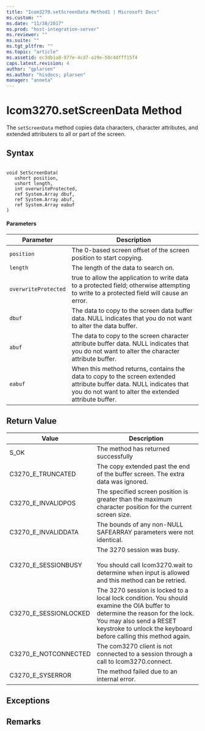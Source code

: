 ```yaml
---
title: "Icom3270.setScreenData Method1 | Microsoft Docs"
ms.custom: ""
ms.date: "11/30/2017"
ms.prod: "host-integration-server"
ms.reviewer: ""
ms.suite: ""
ms.tgt_pltfrm: ""
ms.topic: "article"
ms.assetid: ec3db1a8-977e-4cd7-a19e-50c4dfff15f4
caps.latest.revision: 4
author: "gplarsen"
ms.author: "hisdocs; plarsen"
manager: "anneta"
---
```

# Icom3270.setScreenData Method
The `setScreenData` method copies data characters, character attributes, and extended attributers to all or part of the screen.  
  
## Syntax  
  
```  
  
void SetScreenData(  
   ushort position,  
   ushort length,  
   int overwriteProtected,  
   ref System.Array dbuf,  
   ref System.Array abuf,  
   ref System.Array eabuf  
)  
```  
  
#### Parameters  
  
|Parameter|Description|  
|---------------|-----------------|  
|`position`|The 0-based screen offset of the screen position to start copying.|  
|`length`|The length of the data to search on.|  
|`overwriteProtected`|true to allow the application to write data to a protected field; otherwise attempting to write to a protected field will cause an error.|  
|`dbuf`|The data to copy to the screen data buffer data. NULL indicates that you do not want to alter the data buffer.|  
|`abuf`|The data to copy to the screen character attribute buffer data. NULL indicates that you do not want to alter the character attribute buffer.|  
|`eabuf`|When this method returns, contains the data to copy to the screen extended attribute buffer data. NULL indicates that you do not want to alter the extended attribute buffer.|  
  
## Return Value  
  
|Value|Description|  
|-----------|-----------------|  
|S_OK|The method has returned successfully|  
|C3270_E_TRUNCATED|The copy extended past the end of the buffer screen. The extra data was ignored.|  
|C3270_E_INVALIDPOS|The specified screen position is greater than the maximum character position for the current screen size.|  
|C3270_E_INVALIDDATA|The bounds of any non-NULL SAFEARRAY parameters were not identical.|  
|C3270_E_SESSIONBUSY|The 3270 session was busy.<br /><br /> You should call Icom3270.wait to determine when input is allowed and this method can be retried.|  
|C3270_E_SESSIONLOCKED|The 3270 session is locked to a local lock condition. You should examine the OIA buffer to determine the reason for the lock. You may also send a RESET keystroke to unlock the keyboard before calling this method again.|  
|C3270_E_NOTCONNECTED|The com3270 client is not connected to a session through a call to Icom3270.connect.|  
|C3270_E_SYSERROR|The method failed due to an internal error.|  
  
## Exceptions  
  
## Remarks